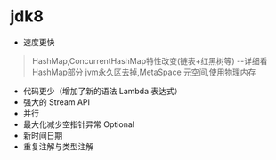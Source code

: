 # jdk8
* 速度更快
> HashMap,ConcurrentHashMap特性改变(链表+红黑树等) --详细看HashMap部分
> jvm永久区去掉,MetaSpace 元空间,使用物理内存
* 代码更少（增加了新的语法 Lambda 表达式） 
* 强大的 Stream API
* 并行
* 最大化减少空指针异常 Optional
* 新时间日期
* 重复注解与类型注解